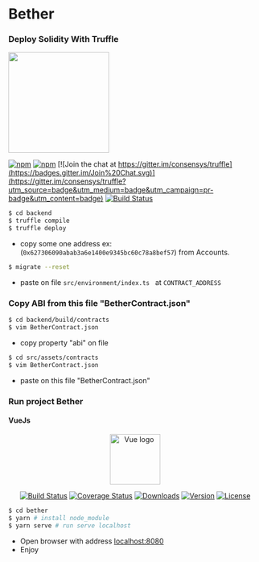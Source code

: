 # Bether

### Deploy Solidity With Truffle
<img src="https://avatars2.githubusercontent.com/u/22205159?s=200&v=4" width="200">

[![npm](https://img.shields.io/npm/v/truffle.svg)](https://www.npmjs.com/package/truffle)
[![npm](https://img.shields.io/npm/dm/truffle.svg)](https://www.npmjs.com/package/truffle)
[![Join the chat at https://gitter.im/consensys/truffle](https://badges.gitter.im/Join%20Chat.svg)](https://gitter.im/consensys/truffle?utm_source=badge&utm_medium=badge&utm_campaign=pr-badge&utm_content=badge)
[![Build Status](https://travis-ci.org/trufflesuite/truffle.svg?branch=develop)](https://travis-ci.org/trufflesuite/truffle)


```sh
$ cd backend
$ truffle compile
$ truffle deploy
```
- copy some one address ex:(``` 0x627306090abab3a6e1400e9345bc60c78a8bef57 ```) from Accounts.

```sh
$ migrate --reset
```
- paste on file ```src/environment/index.ts ``` at ``` CONTRACT_ADDRESS ```

### Copy ABI from this file "BetherContract.json"
```sh
$ cd backend/build/contracts
$ vim BetherContract.json
```
- copy property "abi" on file

```sh
$ cd src/assets/contracts
$ vim BetherContract.json
```
- paste on this file "BetherContract.json"

### Run project Bether

#### VueJs
<p align="center">
  <a href="https://vuejs.org" target="_blank" rel="noopener noreferrer">
    <img width="100" src="https://vuejs.org/images/logo.png" alt="Vue logo">
  </a>
</p>

<p align="center">
  <a href="https://circleci.com/gh/vuejs/vue/tree/dev"><img src="https://img.shields.io/circleci/project/vuejs/vue/dev.svg" alt="Build Status"></a>
  <a href="https://codecov.io/github/vuejs/vue?branch=dev"><img src="https://img.shields.io/codecov/c/github/vuejs/vue/dev.svg" alt="Coverage Status"></a>
  <a href="https://npmcharts.com/compare/vue?minimal=true"><img src="https://img.shields.io/npm/dm/vue.svg" alt="Downloads"></a>
  <a href="https://www.npmjs.com/package/vue"><img src="https://img.shields.io/npm/v/vue.svg" alt="Version"></a>
  <a href="https://www.npmjs.com/package/vue"><img src="https://img.shields.io/npm/l/vue.svg" alt="License"></a>
</p>

```sh
$ cd bether
$ yarn # install node_module
$ yarn serve # run serve localhost
```
- Open browser with address [localhost:8080](http://localhost:8080)
- Enjoy
